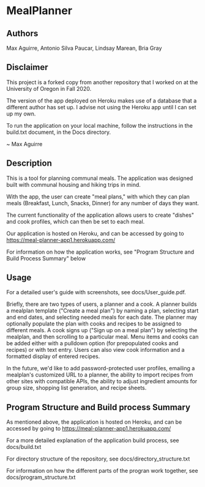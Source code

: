 # MealPlanner

## Authors

Max Aguirre, Antonio Silva Paucar, Lindsay Marean, Bria Gray

## Disclaimer

This project is a forked copy from another repository that I worked on at the University of Oregon in Fall 2020. 

The version of the app deployed on Heroku makes use of a database that a different author has set up. I advise not using the Heroku app until I can set up my own.

To run the application on your local machine, follow the instructions in the build.txt document, in the Docs directory.

~ Max Aguirre

## Description

This is a tool for planning communal meals. The application was designed built with communal housing and hiking trips in mind.

With the app, the user can create "meal plans," with which they can plan meals (Breakfast, Lunch, Snacks, Dinner) for any number of days they want.

The current functionality of the application allows users to create "dishes" and cook profiles, which can then be set to each meal.

Our application is hosted on Heroku, and can be accessed by going to https://meal-planner-app1.herokuapp.com/

For information on how the application works, see "Program Structure and Build Process Summary" below

## Usage

For a detailed user's guide with screenshots, see docs/User_guide.pdf. 

Briefly, there are two types of users, a planner and a cook. A planner builds a mealplan template ("Create a meal plan") by naming a plan, selecting start and end dates, and selecting needed meals for each date. The planner may optionally populate the plan with cooks and recipes to be assigned to different meals. A cook signs up ("Sign up on a meal plan") by selecting the mealplan, and then scrolling to a particular meal. Menu items and cooks can be added either with a pulldown option (for prepopulated cooks and recipes) or with text entry. Users can also view cook information and a formatted display of entered recipes.

In the future, we'd like to add password-protected user profiles, emailing a mealplan's customized URL to a planner, the ability to import recipes from other sites with compatible APIs, the ability to adjust ingredient amounts for group size, shopping list generation, and recipe sheets. 

## Program Structure and Build process Summary

As mentioned above, the application is hosted on Heroku, and can be accessed by going to https://meal-planner-app1.herokuapp.com/

For a more detailed explanation of the application build process, see docs/build.txt

For directory structure of the repository, see docs/directory_structure.txt

For information on how the different parts of the progran work together, see docs/program_structure.txt
